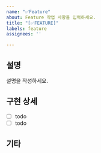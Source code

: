 ```yaml
---
name: "✅Feature"
about: Feature 작업 사항을 입력하세요.
title: "[✅FEATURE]"
labels: feature
assignees: ''

---
```


## 설명
설명을 작성하세요.

## 구현 상세
- [ ] todo
- [ ] todo

## 기타
